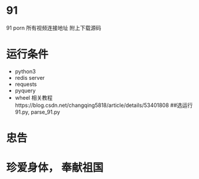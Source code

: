 # 91
91 porn 所有视频连接地址 附上下载源码

# 运行条件
- python3
- redis server
- requests
- pyquery
- wheel
相关教程https://blog.csdn.net/changqing5818/article/details/53401808
##选运行91.py, parse_91.py
# 忠告
# 珍爱身体， 奉献祖国
